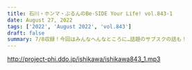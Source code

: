 ```yaml
---
title: 石川・ホンマ・ぶるんのBe-SIDE Your Life! vol.843-1
date: August 27, 2022
tags: ['2022', 'August 2022', 'vol.843']
draft: false
summary: 7/8収録！今回はみんなへんなところに…話題のサブスクの話も！
---
```


http://project-phi.ddo.jp/ishikawa/ishikawa843_1.mp3